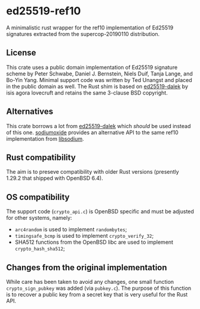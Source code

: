 # ed25519-ref10
A minimalistic rust wrapper for the ref10 implementation of Ed25519 signatures
extracted from the supercop-20190110 distribution.

## License
This crate uses a public domain implementation of Ed25519 signature scheme by
Peter Schwabe, Daniel J. Bernstein, Niels Duif, Tanja Lange, and Bo-Yin Yang.
Minimal support code was written by Ted Unangst and placed in the public domain
as well. The Rust shim is based on
[ed25519-dalek](https://github.com/dalek-cryptography/ed25519-dalek)
by isis agora lovecruft and retains the same 3-clause BSD copyright.

## Alternatives
This crate borrows a lot from
[ed25519-dalek](https://github.com/dalek-cryptography/ed25519-dalek)
which *should* be used instead of this one.
[sodiumoxide](https://github.com/sodiumoxide/sodiumoxide)
provides an alternative API to the same ref10 implementation from
[libsodium](https://github.com/jedisct1/libsodium).

## Rust compatibility
The aim is to preseve compatibility with older Rust versions (presently 1.29.2
that shipped with OpenBSD 6.4).

## OS compatibility
The support code (`crypto_api.c`) is OpenBSD specific and must be adjusted for
other systems, namely:
  - `arc4random` is used to implement `randombytes`;
  - `timingsafe_bcmp` is used to implement `crypto_verify_32`;
  - SHA512 functions from the OpenBSD libc are used to implement `crypto_hash_sha512`;

## Changes from the original implementation
While care has been taken to avoid any changes, one small function `crypto_sign_pubkey`
was added (via `pubkey.c`). The purpose of this function is to recover a public key
from a secret key that is very useful for the Rust API.
